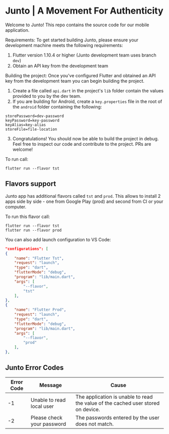# Junto | A Movement For Authenticity
Welcome to Junto! This repo contains the source code for our mobile application. 

Requirements: 
To get started building Junto, please ensure your development machine meets the following requirements:
1) Flutter version 1.10.4 or higher (Junto development team uses branch `dev`)
2) Obtain an API key from the development team

Building the project:
Once you've configured Flutter and obtained an API key from the development team you can begin building the project. 

1) Create a file called `api.dart` in the project's `lib` folder contain the values provided to you by the dev team. 
2) If you are building for Android, create a `key.properties` file in the root of the `android` folder  containing the following:
```
storePassword=dev-password
keyPassword=key-password
keyAlias=key-alias
storeFile=file-location
```
3) Congratulations! You should now be able to build the project in debug. Feel free to inspect our code and contribute to the project. PRs are welcome!

To run call:

```
flutter run --flavor tst
```


## Flavors support

Junto app has additional flavors called `tst` and `prod`. This allows to install 2 apps side by side - one from Google Play (prod) and second from CI or your computer.

To run this flavor call:

```
flutter run --flavor tst
flutter run --flavor prod
```

You can also add launch configuration to VS Code:

```json
"configurations": [
{
    "name": "Flutter Tst",
    "request": "launch",
    "type": "dart",
    "flutterMode": "debug",
    "program": "lib/main.dart",
    "args": [
        "--flavor",
        "tst"
    ],
},
{
    "name": "Flutter Prod",
    "request": "launch",
    "type": "dart",
    "flutterMode": "debug",
    "program": "lib/main.dart",
    "args": [
        "--flavor",
        "prod"
    ],
},
```

## Junto Error Codes 
| Error Code  | Message  | Cause  |  
|---|---|---|
|  -1  | Unable to read local user   | The application is unable to read the value of the cached user stored on device.  |   
| -2   | Please check your password  | The passwords entered by the user does not match.   |  
  